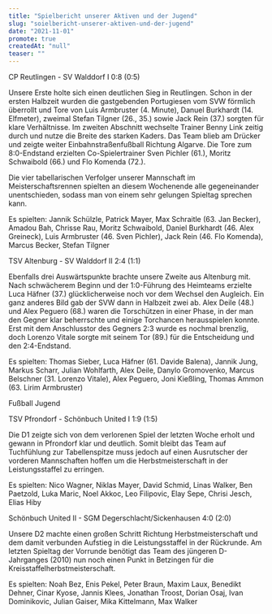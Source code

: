 ```yaml
---
title: "Spielbericht unserer Aktiven und der Jugend"
slug: "soielbericht-unserer-aktiven-und-der-jugend"
date: "2021-11-01"
promote: true
createdAt: "null"
teaser: ""
---
```

CP Reutlingen - SV Walddorf I 0:8 (0:5)


Unsere Erste holte sich einen deutlichen Sieg in Reutlingen. Schon in der ersten Halbzeit wurden die gastgebenden Portugiesen vom SVW förmlich überrollt und Tore von Luis Armbruster (4. Minute), Danuel Burkhardt (14. Elfmeter), zweimal Stefan Tilgner (26., 35.) sowie Jack Rein (37.) sorgten für klare Verhältnisse. Im zweiten Abschnitt wechselte Trainer Benny Link zeitig durch und nutze die Breite des starken Kaders. Das Team blieb am Drücker und zeigte weiter Einbahnstraßenfußball Richtung Algarve. Die Tore zum 8:0-Endstand erzielten Co-Spielertrainer Sven Pichler (61.), Moritz Schwaibold (66.) und Flo Komenda (72.).


Die vier tabellarischen Verfolger unserer Mannschaft im Meisterschaftsrennen spielten an diesem Wochenende alle gegeneinander unentschieden, sodass man von einem sehr gelungen Spieltag sprechen kann.


Es spielten: Jannik Schülzle, Patrick Mayer, Max Schraitle (63. Jan Becker), Amadou Bah, Chrisse Rau, Moritz Schwaibold, Daniel Burkhardt (46. Alex Greineck), Luis Armbruster (46. Sven Pichler), Jack Rein (46. Flo Komenda), Marcus Becker, Stefan Tilgner



TSV Altenburg - SV Walddorf II 2:4 (1:1)


Ebenfalls drei Auswärtspunkte brachte unsere Zweite aus Altenburg mit. Nach schwächerem Beginn und der 1:0-Führung des Heimteams erzielte Luca Häfner (37.) glücklicherweise noch vor dem Wechsel den Augleich. Ein ganz anderes Bild gab der SVW dann in Halbzeit zwei ab. Alex Deile (48.) und Alex Peguero (68.) waren die Torschützen in einer  Phase, in der man den Gegner klar beherrschte und einige Torchancen herausspielen konnte. Erst mit dem Anschlusstor des Gegners 2:3 wurde es nochmal brenzlig, doch Lorenzo Vitale sorgte mit seinem Tor (89.) für die Entscheidung und den 2:4-Endstand.


Es spielten: Thomas Sieber, Luca Häfner (61. Davide Balena), Jannik Jung, Markus Scharr, Julian Wohlfarth, Alex Deile, Danylo Gromovenko, Marcus Belschner (31. Lorenzo Vitale), Alex Peguero, Joni Kießling, Thomas Ammon (63. Lirim Armbruster)



Fußball Jugend



TSV Pfrondorf - Schönbuch United I 1:9 (1:5)


Die D1 zeigte sich von dem verlorenen Spiel der letzten Woche erholt und gewann in Pfrondorf klar und deutlich. Somit bleibt das Team auf Tuchfühlung zur Tabellenspitze muss jedoch auf einen Ausrutscher der vorderen Mannschaften hoffen um die Herbstmeisterschaft in der Leistungsstaffel zu erringen.


Es spielten: Nico Wagner, Niklas Mayer, David Schmid, Linas Walker, Ben Paetzold, Luka Maric, Noel Akkoc, Leo Filipovic, Elay Sepe, Chrisi Jesch, Elias Hiby


Schönbuch United II - SGM Degerschlacht/Sickenhausen 4:0 (2:0)


Unsere D2 machte einen großen Schritt Richtung Herbstmeisterschaft und dem damit verbunden Aufstieg in die Leistungsstaffel in der Rückrunde. Am letzten Spieltag der Vorrunde benötigt das Team des jüngeren D-Jahrganges (2010) nun noch einen Punkt in Betzingen für die Kreisstaffelherbstmeisterschaft.


Es spielten: Noah Bez, Enis Pekel, Peter Braun, Maxim Laux, Benedikt Dehner, Cinar Kyose, Jannis Klees, Jonathan Troost, Dorian Osaj, Ivan Dominikovic, Julian Gaiser, Mika Kittelmann, Max Walker
